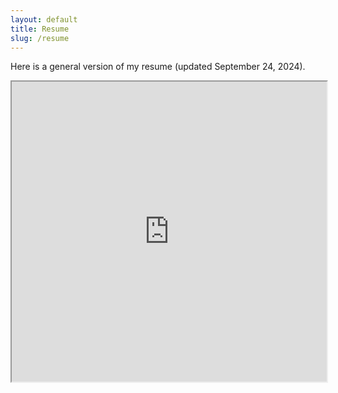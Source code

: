```yaml
---
layout: default
title: Resume
slug: /resume
---
```


Here is a general version of my resume (updated September 24, 2024).

<iframe src="https://drive.google.com/file/d/1j_4rlRnTj1pC47H4EulBnpEundg1eO-B/preview" width="100%" height="480" allow="autoplay"></iframe>